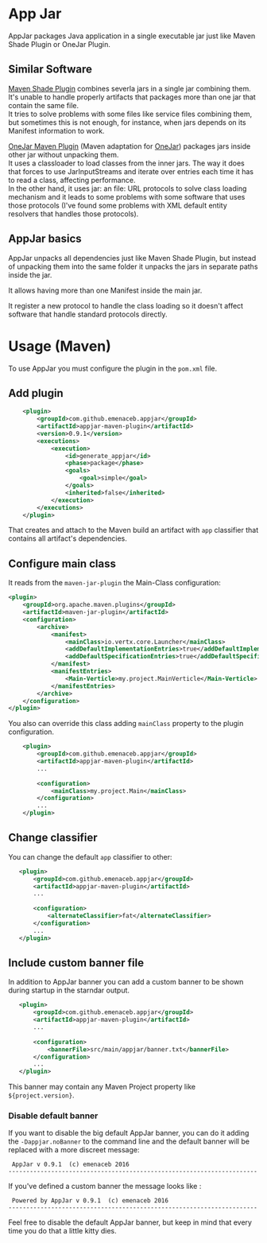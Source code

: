# App Jar

AppJar packages Java application in a single executable jar just like Maven Shade Plugin or OneJar Plugin.


## Similar Software 
 
[Maven Shade Plugin](https://maven.apache.org/plugins/maven-shade-plugin/) combines severla jars in a single jar combining them.  
It's unable to handle properly artifacts that packages more than one jar that contain the same file.  
It tries to solve problems with some files like service files combining them, but sometimes this is not enough, 
for instance, when jars depends on its Manifest information to work.

[OneJar Maven Plugin](https://github.com/jolira/onejar-maven-plugin) (Maven adaptation for [OneJar](http://one-jar.sourceforge.net/)) 
packages jars inside other jar without unpacking them.  
It uses a classloader to load classes from the inner jars. The way it does that forces to use JarInputStreams and iterate over entries 
each time it has to read a class, affecting performance.  
In the other hand, it uses jar: an file: URL protocols to solve class loading mechanism and it leads to some problems with some software that uses those
protocols (I've found some problems with XML default entity resolvers that handles those protocols).

## AppJar basics

AppJar unpacks all dependencies just like Maven Shade Plugin, but instead of unpacking them into the same folder it unpacks the jars in separate paths
inside the jar.

It allows having more than one Manifest inside the main jar.

It register a new protocol to handle the class loading so it doesn't affect software that handle standard protocols directly.  
 
# Usage (Maven)

To use AppJar you must configure the plugin in the `pom.xml` file. 

## Add plugin

```xml
	<plugin>
		<groupId>com.github.emenaceb.appjar</groupId>
		<artifactId>appjar-maven-plugin</artifactId>
		<version>0.9.1</version>
		<executions>
			<execution>
				<id>generate_appjar</id>
				<phase>package</phase>
				<goals>
					<goal>simple</goal>
				</goals>
				<inherited>false</inherited>
			</execution>
		</executions>
	</plugin>
```
That creates and attach to the Maven build an artifact with `app` classifier that contains all artifact's dependencies.

## Configure main class

It reads from the `maven-jar-plugin` the Main-Class configuration:

```xml
<plugin>
	<groupId>org.apache.maven.plugins</groupId>
	<artifactId>maven-jar-plugin</artifactId>
	<configuration>
		<archive>
			<manifest>
				<mainClass>io.vertx.core.Launcher</mainClass>
				<addDefaultImplementationEntries>true</addDefaultImplementationEntries>
				<addDefaultSpecificationEntries>true</addDefaultSpecificationEntries>
			</manifest>
			<manifestEntries>
				<Main-Verticle>my.project.MainVerticle</Main-Verticle>
			</manifestEntries>
		</archive>
	</configuration>
</plugin>
```
 
You also can override this class adding `mainClass` property to the plugin configuration.

```xml
	<plugin>
		<groupId>com.github.emenaceb.appjar</groupId>
		<artifactId>appjar-maven-plugin</artifactId>
		...
		
		<configuration>
			<mainClass>my.project.Main</mainClass>
		</configuration>
		...
	</plugin>
```
 
## Change classifier
 
You can change the default `app` classifier to other:
 
 ```xml
	<plugin>
		<groupId>com.github.emenaceb.appjar</groupId>
		<artifactId>appjar-maven-plugin</artifactId>
		...
		
		<configuration>
			<alternateClassifier>fat</alternateClassifier>
		</configuration>
		...
	</plugin>
```

## Include custom banner file

In addition to AppJar banner you can add a custom banner to be shown during startup in the starndar output.


 ```xml
	<plugin>
		<groupId>com.github.emenaceb.appjar</groupId>
		<artifactId>appjar-maven-plugin</artifactId>
		...
		
		<configuration>
			<bannerFile>src/main/appjar/banner.txt</bannerFile>
		</configuration>
		...
	</plugin>
```

This banner may contain any Maven Project property like `${project.version}`.

### Disable default banner

If you want to disable the big default AppJar banner, you can do it adding the `-Dappjar.noBanner` to the command line and the
default banner will be replaced with a more discreet message:

```
 AppJar v 0.9.1  (c) emenaceb 2016
----------------------------------------------------------------------
```

If you've defined a custom banner the message looks like :

```
 Powered by AppJar v 0.9.1  (c) emenaceb 2016
----------------------------------------------------------------------
```

Feel free to disable the default AppJar banner, but keep in mind that every time you do that a little kitty dies. 
 
 

